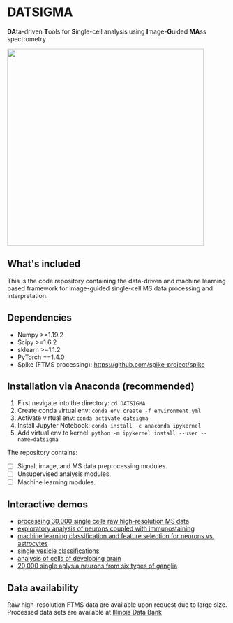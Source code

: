 # DATSIGMA
**DA**ta-driven **T**ools for **S**ingle-cell analysis using **I**mage-**G**uided **MA**ss spectrometry

<p >
  <img src="https://github.com/richardxie1119/DATSIGMA/blob/main/DATSIGMA_toc.tif" /width="450"> 
</p>

## What's included
This is the code repository containing the data-driven and machine learning based framework for image-guided single-cell MS data processing and interpretation.


## Dependencies
- Numpy >=1.19.2
- Scipy >=1.6.2
- sklearn >=1.1.2 
- PyTorch ==1.4.0
- Spike (FTMS processing): https://github.com/spike-project/spike

## Installation via Anaconda (recommended)
1. First nevigate into the directory: `cd DATSIGMA`
2. Create conda virtual env: `conda env create -f environment.yml`
3. Activate virtual env: `conda activate datsigma`
4. Install Jupyter Notebook: `conda install -c anaconda ipykernel`
5. Add virtual env to kernel: `python -m ipykernel install --user --name=datsigma`

The repository contains:
- [ ] Signal, image, and MS data preprocessing modules.
- [ ] Unsupervised analysis modules.
- [ ] Machine learning modules.

## Interactive demos
- [processing 30,000 single cells raw high-resolution MS data](https://github.com/richardxie1119/DATSIGMA/blob/main/tutorial/reanalysis_30k_raw.ipynb)
- [exploratory analysis of neurons coupled with immunostaining](https://github.com/richardxie1119/DATSIGMA/blob/main/tutorial/scms_immunostain.ipynb)
- [machine learning classification and feature selection for neurons vs. astrocytes](https://github.com/richardxie1119/DATSIGMA/blob/main/tutorial/ICC_neuron_vs_astro.ipynb)
- [single vesicle classifications](https://github.com/richardxie1119/DATSIGMA/blob/main/tutorial/vesicle_classification.ipynb)
- [analysis of cells of developing brain](https://github.com/richardxie1119/DATSIGMA/blob/main/tutorial/developing_brain.ipynb)
- [20,000 single aplysia neurons from six types of ganglia](https://github.com/richardxie1119/DATSIGMA/blob/main/tutorial/supervised_aplysia.ipynb)

## Data availability
Raw high-resolution FTMS data are available upon request due to large size. Processed data sets are available at [Illinois Data Bank](https://doi.org/10.13012/B2IDB-7302959_V1)
